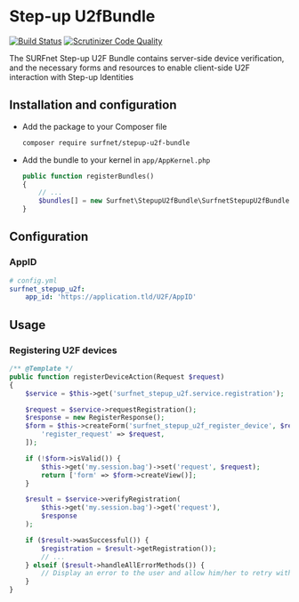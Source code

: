# Step-up U2fBundle
[![Build Status](https://travis-ci.org/SURFnet/Stepup-u2f-bundle.svg)](https://travis-ci.org/SURFnet/Stepup-u2f-bundle) [![Scrutinizer Code Quality](https://scrutinizer-ci.com/g/SURFnet/Stepup-u2f-bundle/badges/quality-score.png?b=develop)](https://scrutinizer-ci.com/g/SURFnet/Stepup-u2f-bundle/?branch=develop)

The SURFnet Step-up U2F Bundle contains server-side device verification, and the necessary forms and resources to enable client-side U2F interaction with Step-up Identities

## Installation and configuration

 * Add the package to your Composer file
    ```sh
    composer require surfnet/stepup-u2f-bundle
    ```

 * Add the bundle to your kernel in `app/AppKernel.php`
    ```php
    public function registerBundles()
    {
        // ...
        $bundles[] = new Surfnet\StepupU2fBundle\SurfnetStepupU2fBundle();
    }
    ```

## Configuration

### AppID

```yaml
# config.yml
surfnet_stepup_u2f:
    app_id: 'https://application.tld/U2F/AppID'
```

## Usage

### Registering U2F devices

```php
/** @Template */
public function registerDeviceAction(Request $request)
{
    $service = $this->get('surfnet_stepup_u2f.service.registration');

    $request = $service->requestRegistration();
    $response = new RegisterResponse();
    $form = $this->createForm('surfnet_stepup_u2f_register_device', $response, [
        'register_request' => $request,
    ]);

    if (!$form->isValid()) {
        $this->get('my.session.bag')->set('request', $request);
        return ['form' => $form->createView()];
    }

    $result = $service->verifyRegistration(
        $this->get('my.session.bag')->get('request'),
        $response
    );

    if ($result->wasSuccessful()) {
        $registration = $result->getRegistration());
        // ...
    } elseif ($result->handleAllErrorMethods()) {
        // Display an error to the user and allow him/her to retry with a new request
    }
}
```

